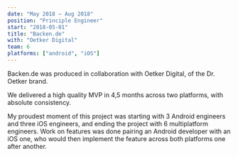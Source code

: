 ```yaml
---
date: "May 2018 – Aug 2018"
position: "Principle Engineer"
start: "2018-05-01"
title: "Backen.de"
with: "Oetker Digital"
team: 6
platforms: ["android", "iOS"]
---
```

Backen.de was produced in collaboration with Oetker Digital, of the Dr. Oetker brand.

We delivered a high quality MVP in 4,5 months across two platforms, with absolute consistency. 

My proudest moment of this project was starting with 3 Android engineers and three iOS engineers, and ending the project with 6 multiplatform engineers. Work on features was done pairing an Android developer with an iOS one, who would then implement the feature across both platforms one after another.
